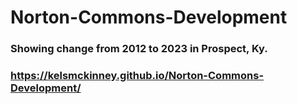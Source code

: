 # Norton-Commons-Development
### Showing change from 2012 to 2023 in Prospect, Ky. 
### https://kelsmckinney.github.io/Norton-Commons-Development/
